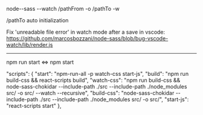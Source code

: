node--sass --watch /pathFrom -o /pathTo -w

/pathTo auto initialization

Fix 'unreadable file error' in watch mode after a save in vscode:
  https://github.com/marcosbozzani/node-sass/blob/bug-vscode-watch/lib/render.js

---------------------------------------------------------------------------------



npm run start <=> npm start

"scripts": {
  "start": "npm-run-all -p watch-css start-js",
  "build": "npm run build-css && react-scripts build",
  "watch-css": "npm run build-css && node-sass-chokidar --include-path ./src --include-path ./node_modules src/ -o src/ --watch --recursive",
  "build-css": "node-sass-chokidar --include-path ./src --include-path ./node_modules src/ -o src/",
  "start-js": "react-scripts start"
},
